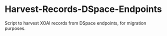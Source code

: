 # Harvest-Records-DSpace-Endpoints
Script to harvest XOAI records from DSpace endpoints, for migration purposes.
